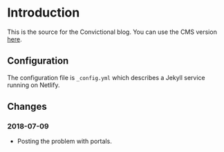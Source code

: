 # Introduction

This is the source for the Convictional blog. You can use the CMS version [here](https://blog.convictional.com/admin).

## Configuration

The configuration file is `_config.yml` which describes a Jekyll service running on Netlify.

## Changes

### 2018-07-09

* Posting the problem with portals.